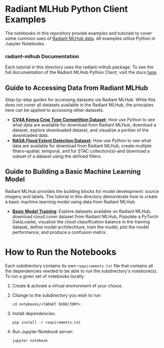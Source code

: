 # Radiant MLHub Python Client Examples

The notebooks in this repository provide examples and tutorials to cover some common uses of [Radiant MLHub data](https://mlhub.earth/). All examples utilize Python in Jupyter Notebooks.

### radiant-mlhub Documentation
Each tutorial in this directory uses the radiant-mlhub package. To see the full documentation of the Radiant MLHub Python Client, visit the docs [here](https://radiant-mlhub.readthedocs.io/en/latest/). 

## Guide to Accessing Data from Radiant MLHub
Step-by-step guides for accessing datasets via Radiant MLHub. While this does not cover all datasets available in the Radiant MLHub, the principles here can be applied to accessing other datasets.

* [**CV4A Kenya Crop Type Competition Dataset**](./Guide%20to%20Accessing%20Data%20from%20Radiant%20MLHub/CV4A%20Kenya%20Crop%20Type%20Competition%20Dataset/): How use Python to see what data are available for download from Radiant MLHub, download a dataset, explore downloaded dataset, and visualize a portion of the downloaded data.  
* [**NASA Flood Extent Detection Dataset**](./Guide%20to%20Accessing%20Data%20from%20Radiant%20MLHub/NASA%20Flood%20Extent%20Detection%20Dataset/): How use Python to see what data are available for download from Radiant MLHub, create multiple filters&ndash;spatial, temporal, and for STAC collection(s)&ndash;and download a subset of a dataset using the defined filters.


## Guide to Building a Basic Machine Learning Model
Radiant MLHub provides the building blocks for model development: source imagery and labels. The tutorial in this directory demonstrate how to create a basic machine learning model using data from Radiant MLHub. 

* [**Basic Model Training**](./Guide%20to%20Building%20a%20Basic%20Machine%20Learning%20Model/Basic%20Model%20Training/): Explore datasets available on Radiant MLHub, download cloud cover dataset from Radiant MLHub, Populate a PyTorch DataLoader, visualize the cloud classification balance in the training dataset, define model architechture, train the model, plot the model performance, and produce a confusion matrix. 



# How to Run the Notebooks

Each subdirectory contains its own `requirements.txt` file that contains all the dependencies needed to be able to run the subdirectory's notebook(s). To run a given set of notebooks locally:

1) Create & activate a virtual environment of your choice.


2) Change to the subdirectory you wish to run:
    ```shell
    cd notebooks/<TARGET DIRECTORY>
    ```

3) Install dependencies:

    ```shell
    pip install -r requirements.txt
    ```

3) Run Jupyter Notebook server:

    ```shell
    jupyter notebook
    ```